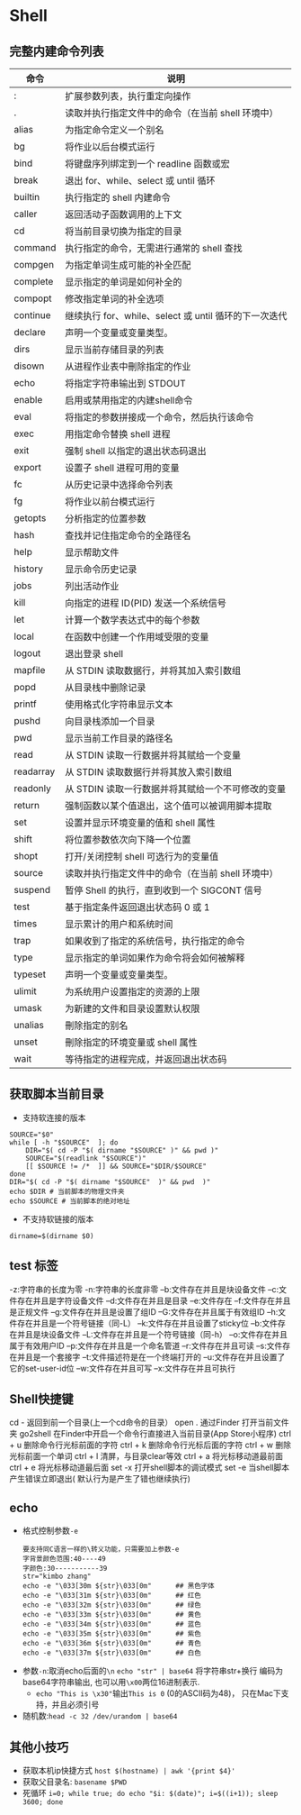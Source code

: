 # Shell
## 完整内建命令列表
命令|说明
-|-
:|扩展参数列表，执行重定向操作
.|读取并执行指定文件中的命令（在当前 shell 环境中）
alias|为指定命令定义一个别名
bg|将作业以后台模式运行
bind|将键盘序列绑定到一个 readline 函数或宏
break|退出 for、while、select 或 until 循环
builtin|执行指定的 shell 内建命令
caller|返回活动子函数调用的上下文
cd|将当前目录切换为指定的目录
command|执行指定的命令，无需进行通常的 shell 查找
compgen|为指定单词生成可能的补全匹配
complete|显示指定的单词是如何补全的
compopt|修改指定单词的补全选项
continue|继续执行 for、while、select 或 until 循环的下一次迭代
declare|声明一个变量或变量类型。
dirs|显示当前存储目录的列表
disown|从进程作业表中刪除指定的作业
echo|将指定字符串输出到 STDOUT
enable|启用或禁用指定的内建shell命令
eval|将指定的参数拼接成一个命令，然后执行该命令
exec|用指定命令替换 shell 进程
exit|强制 shell 以指定的退出状态码退出
export|设置子 shell 进程可用的变量
fc|从历史记录中选择命令列表
fg|将作业以前台模式运行
getopts|分析指定的位置参数
hash|查找并记住指定命令的全路径名
help|显示帮助文件
history|显示命令历史记录
jobs|列出活动作业
kill|向指定的进程 ID(PID) 发送一个系统信号
let|计算一个数学表达式中的每个参数
local|在函数中创建一个作用域受限的变量
logout|退出登录 shell
mapfile|从 STDIN 读取数据行，并将其加入索引数组
popd|从目录栈中删除记录
printf|使用格式化字符串显示文本
pushd|向目录栈添加一个目录
pwd|显示当前工作目录的路径名
read|从 STDIN 读取一行数据并将其赋给一个变量
readarray|从 STDIN 读取数据行并将其放入索引数组
readonly|从 STDIN 读取一行数据并将其赋给一个不可修改的变量
return|强制函数以某个值退出，这个值可以被调用脚本提取
set|设置并显示环境变量的值和 shell 属性
shift|将位置参数依次向下降一个位置
shopt|打开/关闭控制 shell 可选行为的变量值
source|读取并执行指定文件中的命令（在当前 shell 环境中）
suspend|暂停 Shell 的执行，直到收到一个 SIGCONT 信号
test|基于指定条件返回退出状态码 0 或 1
times|显示累计的用户和系统时间
trap|如果收到了指定的系统信号，执行指定的命令
type|显示指定的单词如果作为命令将会如何被解释
typeset|声明一个变量或变量类型。
ulimit|为系统用户设置指定的资源的上限
umask|为新建的文件和目录设置默认权限
unalias|刪除指定的别名
unset|刪除指定的环境变量或 shell 属性
wait|等待指定的进程完成，并返回退出状态码
## 获取脚本当前目录
- 支持软连接的版本
```
SOURCE="$0"
while [ -h "$SOURCE"  ]; do
    DIR="$( cd -P "$( dirname "$SOURCE" )" && pwd )"
    SOURCE="$(readlink "$SOURCE")"
    [[ $SOURCE != /*  ]] && SOURCE="$DIR/$SOURCE" 
done
DIR="$( cd -P "$( dirname "$SOURCE"  )" && pwd  )"
echo $DIR # 当前脚本的物理文件夹
echo $SOURCE # 当前脚本的绝对地址
```
- 不支持软链接的版本
```
dirname=$(dirname $0)
```
## test 标签
-z:字符串的长度为零
-n:字符串的长度非零
–b:文件存在并且是块设备文件
–c:文件存在并且是字符设备文件
–d:文件存在并且是目录
–e:文件存在
–f:文件存在并且是正规文件
–g:文件存在并且是设置了组ID
–G:文件存在并且属于有效组ID
–h:文件存在并且是一个符号链接（同-L）
–k:文件存在并且设置了sticky位
–b:文件存在并且是块设备文件
–L:文件存在并且是一个符号链接（同-h）
–o:文件存在并且属于有效用户ID
–p:文件存在并且是一个命名管道
–r:文件存在并且可读
–s:文件存在并且是一个套接字
–t:文件描述符是在一个终端打开的
–u:文件存在并且设置了它的set-user-id位
–w:文件存在并且可写
–x:文件存在并且可执行
## Shell快捷键
cd -    返回到前一个目录(上一个cd命令的目录）
open . 通过Finder 打开当前文件夹
go2shell 在Finder中开启一个命令行直接进入当前目录(App Store小程序)
ctrl + u 删除命令行光标前面的字符
ctrl + k 删除命令行光标后面的字符
ctrl + w 删除光标前面一个单词
ctrl + l  清屏，与目录clear等效
ctrl + a 将光标移动道最前面
ctrl + e 将光标移动道最后面
set -x 打开shell脚本的调试模式
set -e 当shell脚本产生错误立即退出( 默认行为是产生了错也继续执行)
## echo
- 格式控制参数`-e`
    ```
    要支持同C语言一样的\转义功能，只需要加上参数-e
    字背景颜色范围:40----49 
    字颜色:30-----------39 
    str="kimbo zhang"
    echo -e "\033[30m ${str}\033[0m"      ## 黑色字体
    echo -e "\033[31m ${str}\033[0m"      ## 红色
    echo -e "\033[32m ${str}\033[0m"      ## 绿色
    echo -e "\033[33m ${str}\033[0m"      ## 黄色
    echo -e "\033[34m ${str}\033[0m"      ## 蓝色
    echo -e "\033[35m ${str}\033[0m"      ## 紫色
    echo -e "\033[36m ${str}\033[0m"      ## 青色
    echo -e "\033[37m ${str}\033[0m"      ## 白色
    ```
- 参数`-n`:取消echo后面的`\n`
  `echo "str" | base64` 将字符串str+换行 编码为base64字符串输出, 也可以用`\x00`两位16进制表示.
  - `echo "This is \x30"`输出`This is 0` (0的ASCII码为48)， 只在Mac下支持，并且必须引号
- 随机数:`head -c 32 /dev/urandom | base64`
## 其他小技巧
- 获取本机ip快捷方式
`host $(hostname) | awk '{print $4}'`
- 获取父目录名: `basename $PWD`
- 死循环
`i=0; while true; do echo "$i: $(date)"; i=$((i+1)); sleep 3600; done`

